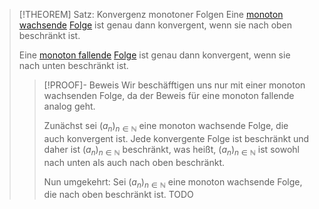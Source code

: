 > [!THEOREM] Satz: Konvergenz monotoner Folgen
> Eine [monoton wachsende](../../Monotonie/Monotonie%20reeller%20Folgen.md) [Folge](../../Folge.md) ist genau dann konvergent, wenn sie nach oben beschränkt ist.
> 
> Eine [monoton fallende](../../Monotonie/Monotonie%20reeller%20Folgen.md) [Folge](../../Folge.md) ist genau dann konvergent, wenn sie nach unten beschränkt ist.
> > [!PROOF]- Beweis 
> > Wir beschäfftigen uns nur mit einer monoton wachsenden Folge, da der Beweis für eine monoton fallende analog geht.
> > 
> > Zunächst sei $(a_n)_{n\in\mathbb{N}}$ eine monoton wachsende Folge, die auch konvergent ist. Jede konvergente Folge ist beschränkt und daher ist $(a_n)_{n\in\mathbb{N}}$ beschränkt, was heißt, $(a_n)_{n\in\mathbb{N}}$ ist sowohl nach unten als auch nach oben beschränkt.
> > 
> > Nun umgekehrt: Sei $(a_n)_{n\in\mathbb{N}}$ eine monoton wachsende Folge, die nach oben beschränkt ist. TODO